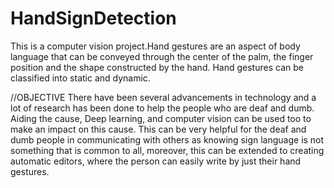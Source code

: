 # HandSignDetection
This is a computer vision project.Hand gestures are an aspect of body language that can be conveyed through the center of the palm, the finger position and the shape constructed by the hand. Hand gestures can be classified into static and dynamic.

//OBJECTIVE 
There have been several advancements in technology and a lot of research has been done to help the people who are deaf and dumb. Aiding the cause, Deep learning, and computer vision can be used too to make an impact on this cause.
This can be very helpful for the deaf and dumb people in communicating with others as knowing sign language is not something that is common to all, moreover, this can be extended to creating automatic editors, where the person can easily write by just their hand gestures.
